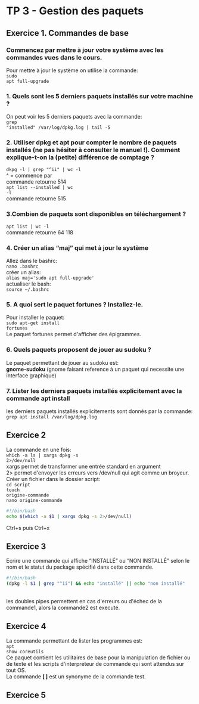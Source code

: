 # TP 3 - Gestion des paquets

## Exercice 1. Commandes de base

### Commencez par mettre à jour votre système avec les commandes vues dans le cours.
Pour mettre à jour le système on utilise la commande:</br>
<code>sudo apt full-upgrade</code></br>

### 1. Quels sont les 5 derniers paquets installés sur votre machine ?
On peut voir les 5 derniers paquets avec la commande:</br>
<code>grep "installed" /var/log/dpkg.log | tail -5</code></br>

### 2. Utiliser dpkg et apt pour compter le nombre de paquets installés (ne pas hésiter à consulter le manuel !). Comment explique-t-on la (petite) différence de comptage ?
<code>dkpg -l | grep "^ii" | wc -l</code></br>
^ = commence par</br>
commande retourne 514</br>
<code>apt list --installed | wc -l</code></br>
commande retourne 515</br>

### 3.Combien de paquets sont disponibles en téléchargement ?
<code>apt list | wc -l</code></br>
commande retourne 64 118</br>

### 4. Créer un alias “maj” qui met à jour le système
Allez dans le bashrc:</br>
<code>nano .bashrc</code></br>
créer un alias:</br>
<code>alias maj='sudo apt full-upgrade'</code></br>
actualiser le bash:</br>
<code>source ~/.bashrc</code>

### 5. A quoi sert le paquet fortunes ? Installez-le.
Pour installer le paquet:</br>
<code>sudo apt-get install fortunes</code></br>
Le paquet fortunes permet d'afficher des épigrammes.</br>

### 6. Quels paquets proposent de jouer au sudoku ?
Le paquet permettant de jouer au sudoku est:</br>
**gnome-sudoku** (gnome faisant reference à un paquet qui necessite une interface graphique)

### 7. Lister les derniers paquets installés explicitement avec la commande apt install
les derniers paquets installés explicitements sont donnés par la commande:</br>
<code>grep apt install /var/log/dpkg.log</code></br>

## Exercice 2
La commande en une fois:</br>
<code>which -a ls | xargs dpkg -s 2>/dev/null</code></br>
xargs permet de transformer une entrée standard en argument</br>
2> permet d'envoyer les erreurs vers /dev/null qui agit comme un broyeur.
Créer un fichier dans le dossier script:</br>
<code>cd script</code></br>
<code>touch origine-commande</code></br>
<code>nano origine-commande</code></br>
```bash
#!/bin/bash 
echo $(which -a $1 | xargs dpkg -s 2>/dev/null)
```
Ctrl+s puis Ctrl+x</br>

## Exercice 3
Ecrire une commande qui affiche “INSTALLÉ” ou “NON INSTALLÉ” selon le nom et le statut du package
spécifié dans cette commande. </br>
```bash
#!/bin/bash
(dpkg -l $1 | grep "^ii") && echo "installé" || echo "non installé"
```
</br> les doubles pipes permettent en cas d'erreurs ou d'échec de la commande1, alors la commande2 est executé.</br>

## Exercice 4
La commande permettant de lister les programmes est:</br>
<code>apt show coreutils</code></br>
Ce paquet contient les utilitaires de base pour la manipulation de fichier ou de texte et les scripts d'interpreteur de commande qui sont attendus sur tout OS.</br>
La commande **[ ]** est un synonyme de la commande test.


## Exercice 5









